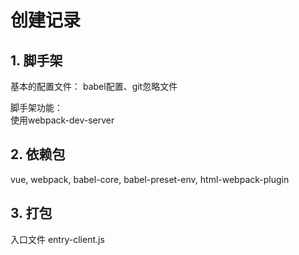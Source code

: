 # 创建记录

## 1. 脚手架  
基本的配置文件： 
  babel配置、git忽略文件  

脚手架功能：  
  使用webpack-dev-server  

## 2. 依赖包  

vue, webpack, babel-core, babel-preset-env, html-webpack-plugin

## 3. 打包  
入口文件 entry-client.js  
